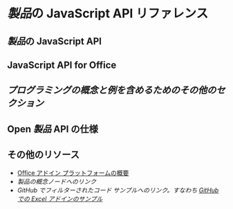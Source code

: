 # *製品*の JavaScript API リファレンス

<!-- For an example, see [Word JavaScript API reference](https://dev.office.com/reference/add-ins/word/word-add-ins-reference-overview).

-->

<!-- Introduction: Introduce the APIs, including the product-specific API and the shared office.js API.

-->

## *製品*の JavaScript API

<!-- Describe the product-specific API and programming model.

--> 

## JavaScript API for Office

<!-- Describe how to reference office.js.

-->

## *プログラミングの概念と例を含めるためのその他のセクション*

<!-- Optional section to provide specifics and examples for developing with the API.

-->

## Open *製品* API の仕様

<!-- Optional. Link to the [Open API specifications](../../reference/openspec.md) page for details about new APIs in development.

-->

## その他のリソース

- [Office アドイン プラットフォームの概要](../../docs/overview/office-add-ins.md)
- *製品の概念ノードへのリンク*
- *GitHub でフィルターされたコード サンプルへのリンク。すなわち [GitHub での Excel アドインのサンプル](https://github.com/OfficeDev?page=2&query=Excel&utf8=%E2%9C%93)*
